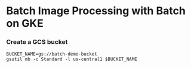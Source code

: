 # Batch Image Processing with Batch on GKE

### Create a GCS bucket
```
BUCKET_NAME=gs://batch-demo-bucket
gsutil mb -c Standard -l us-central1 $BUCKET_NAME
```
